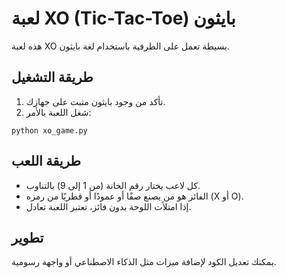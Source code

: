 # لعبة XO (Tic-Tac-Toe) بايثون

هذه لعبة XO بسيطة تعمل على الطرفية باستخدام لغة بايثون.

## طريقة التشغيل

1. تأكد من وجود بايثون مثبت على جهازك.
2. شغل اللعبة بالأمر:

```
python xo_game.py
```

## طريقة اللعب
- كل لاعب يختار رقم الخانة (من 1 إلى 9) بالتناوب.
- الفائز هو من يصنع صفًا أو عمودًا أو قطريًا من رمزه (X أو O).
- إذا امتلأت اللوحة بدون فائز، تعتبر اللعبة تعادل.

## تطوير
يمكنك تعديل الكود لإضافة ميزات مثل الذكاء الاصطناعي أو واجهة رسومية.
